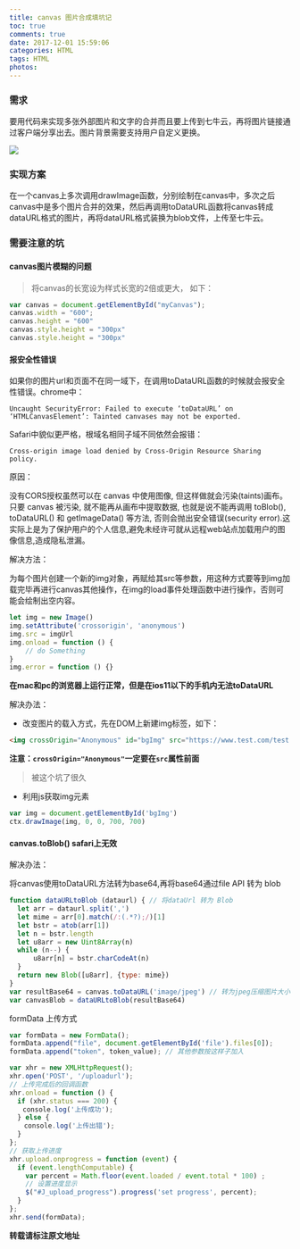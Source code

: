 ```yaml
---
title: canvas 图片合成填坑记
toc: true
comments: true
date: 2017-12-01 15:59:06
categories: HTML
tags: HTML
photos:
---
```

### 需求

要用代码来实现多张外部图片和文字的合并而且要上传到七牛云，再将图片链接通过客户端分享出去。图片背景需要支持用户自定义更换。

![](https://ws2.sinaimg.in/large/006tKfTcly1fm1oo98m8yj31kw0wkwip.jpg)

<!--more-->

### 实现方案

在一个canvas上多次调用drawImage函数，分别绘制在canvas中，多次之后canvas中是多个图片合并的效果，然后再调用toDataURL函数将canvas转成dataURL格式的图片，再将dataURL格式装换为blob文件，上传至七牛云。

### 需要注意的坑

#### canvas图片模糊的问题
>将canvas的长宽设为样式长宽的2倍或更大， 如下：

```js
var canvas = document.getElementById("myCanvas");
canvas.width = "600";
canvas.height = "600"
canvas.style.height = "300px"
canvas.style.height = "300px"
```

#### 报安全性错误
如果你的图片url和页面不在同一域下，在调用toDataURL函数的时候就会报安全性错误。chrome中：

`Uncaught SecurityError: Failed to execute ‘toDataURL’ on ‘HTMLCanvasElement’: Tainted canvases may not be exported.`

Safari中貌似更严格，根域名相同子域不同依然会报错：

`Cross-origin image load denied by Cross-Origin Resource Sharing policy.`

原因：

没有CORS授权虽然可以在 canvas 中使用图像, 但这样做就会污染(taints)画布。 只要 canvas 被污染, 就不能再从画布中提取数据, 也就是说不能再调用 toBlob(), toDataURL() 和 getImageData() 等方法, 否则会抛出安全错误(security error).这实际上是为了保护用户的个人信息,避免未经许可就从远程web站点加载用户的图像信息,造成隐私泄漏。


解决方法：

为每个图片创建一个新的img对象，再赋给其src等参数，用这种方式要等到img加载完毕再进行canvas其他操作，在img的load事件处理函数中进行操作，否则可能会绘制出空内容。

```js
let img = new Image()
img.setAttribute('crossorigin', 'anonymous')
img.src = imgUrl
img.onload = function () {
    // do Something
}
img.error = function () {}
```

**在mac和pc的浏览器上运行正常，但是在ios11以下的手机内无法toDataURL**

解决办法：

* 改变图片的载入方式，先在DOM上新建img标签，如下：

```html
<img crossOrigin="Anonymous" id="bgImg" src="https://www.test.com/test.png" alt="">
```

**注意：`crossOrigin="Anonymous"`一定要在`src`属性前面**
>被这个坑了很久

* 利用js获取img元素

```js
var img = document.getElementById('bgImg')
ctx.drawImage(img, 0, 0, 700, 700)
```

#### canvas.toBlob() safari上无效

解决办法：

将canvas使用toDataURL方法转为base64,再将base64通过file API 转为 blob
```js
function dataURLtoBlob (dataurl) { // 将dataUrl 转为 Blob
  let arr = dataurl.split(',')
  let mime = arr[0].match(/:(.*?);/)[1]
  let bstr = atob(arr[1])
  let n = bstr.length
  let u8arr = new Uint8Array(n)
  while (n--) {
      u8arr[n] = bstr.charCodeAt(n)
  }
  return new Blob([u8arr], {type: mime})
}
var resultBase64 = canvas.toDataURL('image/jpeg') // 转为jpeg压缩图片大小
var canvasBlob = dataURLtoBlob(resultBase64)
```


formData 上传方式

```js
var formData = new FormData(); 
formData.append("file", document.getElementById('file').files[0]); 
formData.append("token", token_value); // 其他参数按这样子加入

var xhr = new XMLHttpRequest();
xhr.open('POST', '/uploadurl');
// 上传完成后的回调函数
xhr.onload = function () {
  if (xhr.status === 200) {
　　console.log('上传成功');
  } else {
  　console.log('上传出错');
  }
};
// 获取上传进度
xhr.upload.onprogress = function (event) {
  if (event.lengthComputable) {
    var percent = Math.floor(event.loaded / event.total * 100) ;
    // 设置进度显示
    $("#J_upload_progress").progress('set progress', percent);
  }
};
xhr.send(formData);
```


**转载请标注原文地址**

